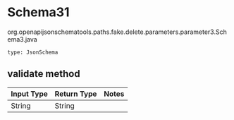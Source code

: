 # Schema31
org.openapijsonschematools.paths.fake.delete.parameters.parameter3.Schema3.java
```
type: JsonSchema
```

## validate method
| Input Type | Return Type | Notes |
| ---------- | ----------- | ----- |
| String | String | |

